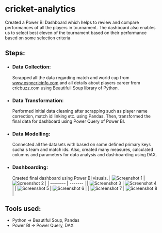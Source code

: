 # cricket-analytics

Created a Power BI Dashboard which helps to review and compare performances of all the players in tournament. The dashboard also enables us to select best eleven of the tournament based on their performance based on some selection criteria

## Steps:
- ### Data Collection:
    Scrapped all the data regarding match and world cup from www.espncricinfo.com and all details about players career from cricbuzz.com using Beautifull Soup library of Python.
    
- ### Data Transformation:
    Performed initial data cleaning after scrapping such as player name correction, match id linking etc. using Pandas.
    Then, transformed the final data for dashboard using Power Query of Power BI.

- ### Data Modelling:
    Connected all the datasets with based on some defined primary keys sucha s team and match ids. Also, created many measures, calculated columns and parameters for data analysis and dashboarding using DAX.
 
- ### Dashboarding:
    Craeted final dashboard using Power BI visuals.
    | ![Screenshot 1](https://github.com/nickel-28/cricket-analytics/assets/84437844/a6fcf141-3c6a-43df-8d66-cec2ef15b4f6)    | ![Screenshot 2](https://github.com/nickel-28/cricket-analytics/assets/84437844/133df831-f6f0-47d8-bdef-8f2a7fb9b323) |
    | -------- | ------- |
    | ![Screenshot 3](https://github.com/nickel-28/cricket-analytics/assets/84437844/3a49afeb-1fdb-48eb-a120-c3078f615a28)  | ![Screenshot 4](https://github.com/nickel-28/cricket-analytics/assets/84437844/033e4d1b-a963-426b-9e54-06cf124af85f)    |
    | ![Screenshot 5](https://github.com/nickel-28/cricket-analytics/assets/84437844/01b73b9a-8393-473b-9829-fe6c04da5348) | ![Screenshot 6](https://github.com/nickel-28/cricket-analytics/assets/84437844/d29f6b52-0556-4f45-9e35-1177c096746e)     |
    | ![Screenshot 7](https://github.com/nickel-28/cricket-analytics/assets/84437844/6b72427b-f2de-4668-92cf-faca270c6530)    | ![Screenshot 8](https://github.com/nickel-28/cricket-analytics/assets/84437844/1cca0efe-16b8-4a34-8475-9d5d1ba02232)    |

## Tools used:
- Python -> Beautiful Soup, Pandas
- Power BI -> Power Query, DAX


